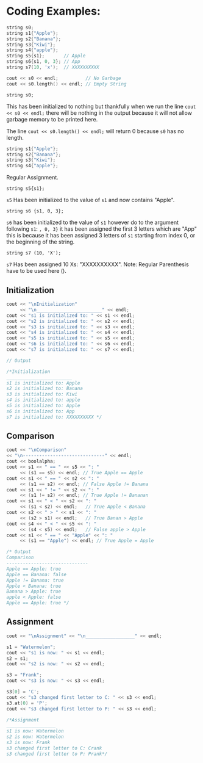 # Coding Examples:

```cpp
string s0;
string s1{"Apple"};
string s2{"Banana"};
string s3{"Kiwi"};
string s4{"apple"};
string s5{s1};       // Apple
string s6{s1, 0, 3}; // App
string s7(10, 'x');  // XXXXXXXXXX

cout << s0 << endl;          // No Garbage
cout << s0.length() << endl; // Empty String
```

`string s0;`

This has been initialized to nothing but thankfully when we run the line `cout << s0 << endl;` there will be nothing in the output because it will not allow garbage memory to be printed here. 

The line `cout << s0.length() << endl;` will return 0 because `s0` has no length.

```cpp
string s1{"Apple"};
string s2{"Banana"};
string s3{"Kiwi"};
string s4{"apple"};
```

Regular Assignment.

`string s5{s1};` 

`s5` Has been initialized to the value of `s1` and now contains "Apple".

`string s6 {s1, 0, 3};`

`s6` has been initialized to the value of `s1` however do to the argument following `s1`: `, 0, 3}` it has been assigned the first 3 letters which are "App" this is because it has been assigned 3 letters of `s1` starting from index 0, or the beginning of the string.

`string s7 (10, 'X');`

`s7` Has been assigned 10 Xs: "XXXXXXXXXX". Note: Regular Parenthesis have to be used here ().

## Initialization

```cpp
cout << "\nInitialization"
     << "\n________________________" << endl;
cout << "s1 is initialized to: " << s1 << endl;
cout << "s2 is initialized to: " << s2 << endl;
cout << "s3 is initialized to: " << s3 << endl;
cout << "s4 is initialized to: " << s4 << endl;
cout << "s5 is initialized to: " << s5 << endl;
cout << "s6 is initialized to: " << s6 << endl;
cout << "s7 is initialized to: " << s7 << endl;

// Output

/*Initialization
________________________
s1 is initialized to: Apple
s2 is initialized to: Banana
s3 is initialized to: Kiwi
s4 is initialized to: apple
s5 is initialized to: Apple
s6 is initialized to: App
s7 is initialized to: XXXXXXXXXX */
```

## Comparison

```cpp
cout << "\nComparison"
<< "\n------------------------------" << endl;
cout << boolalpha;
cout << s1 << " == " << s5 << ": " 
     << (s1 == s5) << endl; // True Apple == Apple
cout << s1 << " == " << s2 << ": " 
     << (s1 == s2) << endl; // False Apple != Banana
cout << s1 << " != " << s2 << ": " 
     << (s1 != s2) << endl; // True Apple != Bananan
cout << s1 << " < " << s2 << ": " 
     << (s1 < s2) << endl;   // True Apple < Banana
cout << s2 << " > " << s1 << ": " 
     << (s2 > s1) << endl;   // True Banan > Apple
cout << s4 << " < " << s5 << ": " 
     << (s4 < s5) << endl;   // False apple > Apple
cout << s1 << " == " << "Apple" << ": " 
     << (s1 == "Apple") << endl; // True Apple = Apple

/* Output
Comparison
------------------------------
Apple == Apple: true
Apple == Banana: false
Apple != Banana: true
Apple < Banana: true
Banana > Apple: true
apple < Apple: false
Apple == Apple: true */
```

## Assignment

```cpp
cout << "\nAssignment" << "\n__________________" << endl;

s1 = "Watermelon";
cout << "s1 is now: " << s1 << endl;
s2 = s1;
cout << "s2 is now: " << s2 << endl;

s3 = "Frank";
cout << "s3 is now: " << s3 << endl;

s3[0] = 'C';
cout << "s3 changed first letter to C: " << s3 << endl;
s3.at(0) = 'P';
cout << "s3 changed first letter to P: " << s3 << endl;

/*Assignment
__________________
s1 is now: Watermelon
s2 is now: Watermelon
s3 is now: Frank
s3 changed first letter to C: Crank
s3 changed first letter to P: Prank*/
```

 